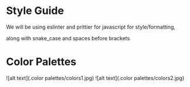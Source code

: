 <h1> Style Guide </h1>
<p> We will be using eslinter and prittier for javascript for style/formatting,
<p> along with snake_case and spaces before brackets
  
  
<h1> Color Palettes </h1>
![alt text](.color palettes/colors1.jpg)
![alt text](.color palettes/colors2.jpg)
